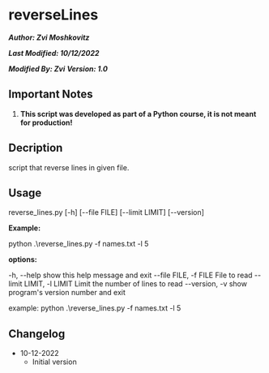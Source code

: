   # reverseLines
**_Author: Zvi Moshkovitz_**

**_Last Modified: 10/12/2022_**

**_Modified By: Zvi_**
**_Version: 1.0_**

## Important Notes
1. **This script was developed as part of a Python course, it is not meant for production!**

## Decription
script that reverse lines in given file.

## Usage

reverse_lines.py [-h] [--file FILE] [--limit LIMIT] [--version]

**Example:**

python .\reverse_lines.py -f names.txt -l 5

**options:**


  -h, --help            show this help message and exit
  --file FILE, -f FILE  File to read
  --limit LIMIT, -l LIMIT
                        Limit the number of lines to read
  --version, -v         show program's version number and exit

  example:
  python .\reverse_lines.py -f names.txt -l 5

## Changelog
* 10-12-2022
    * Initial version
